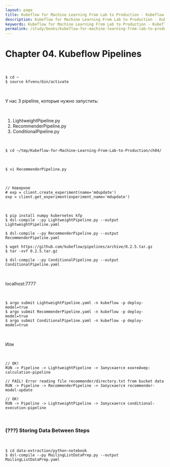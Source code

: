 ```yaml
---
layout: page
title: Kubeflow for Machine Learning From Lab to Production - Kubeflow Pipelines
description: Kubeflow for Machine Learning From Lab to Production - Kubeflow Pipelines
keywords: Kubeflow for Machine Learning From Lab to Production - Kubeflow Pipelines
permalink: /study/books/kubeflow-for-machine-learning-from-lab-to-production/kubeflow-pipelines/
---
```


# Chapter 04. Kubeflow Pipelines

<br/>

```
$ cd ~
$ source kfvenv/bin/activate
```

<br/>

У нас 3 pipeline, которые нужно запустить:

<br/>

1. LightweightPipeline.py
2. RecommenderPipeline.py
3. ConditionalPipeline.py

<br/>

```
$ cd ~/tmp/Kubeflow-for-Machine-Learning-From-Lab-to-Production/ch04/
```

<br/>

```
$ vi RecommenderPipeline.py
```

<br/>

```
// Наверное
# exp = client.create_experiment(name='mdupdate')
exp = client.get_experiment(experiment_name='mdupdate')
```

<br/>

```
$ pip install numpy kubernetes kfp
$ dsl-compile --py LightweightPipeline.py --output LightweightPipeline.yaml

$ dsl-compile --py RecommenderPipeline.py --output RecommenderPipeline.yaml

$ wget https://github.com/kubeflow/pipelines/archive/0.2.5.tar.gz
$ tar -xvf 0.2.5.tar.gz

$ dsl-compile --py ConditionalPipeline.py --output ConditionalPipeline.yaml
```

<br/>

localhost:7777

<br/>

<!-- ```

argo submit training-sk-mnist-workflow.yaml -n kubeflow
argo submit serving-sk-mnist-workflow.yaml -n kubeflow -p deploy-model=true
``` -->

```
$ argo submit LightweightPipeline.yaml -n kubeflow -p deploy-model=true
$ argo submit RecommenderPipeline.yaml -n kubeflow -p deploy-model=true
$ argo submit ConditionalPipeline.yaml -n kubeflow -p deploy-model=true
```

<br/>

Или

<br/>

```
// OK!
RUN -> Pipeline -> LightweightPipeline -> Запускается контейнер: calculation-pipeline

// FAIL! Error reading file recommender/directory.txt from bucket data
RUN -> Pipeline -> RecommenderPipeline -> Запускается recommender-model-update

// OK!
RUN -> Pipeline -> LightweightPipeline -> Запускается conditional-execution-pipeline
```

<br/>

### (???) Storing Data Between Steps

<br/>

```
$ cd data-extraction/python-notebook
$ dsl-compile --py MailingListDataPrep.py --output MailingListDataPrep.yaml
```
